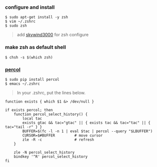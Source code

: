 ### configure and install 
```
$ sudo apt-get install -y zsh
$ vim ~/.zshrc
$ sudo zsh
```
> add [skywind3000](https://github.com/skywind3000/vim/blob/master/etc/zshrc.zsh) for zsh configure

### make zsh as default shell
```
$ chsh -s $(which zsh)
```

### [percol](https://github.com/mooz/percol)
```
$ sudo pip install percol
$ emacs ~/.zshrc 
```
> In your .zshrc, put the lines below.
```
function exists { which $1 &> /dev/null }

if exists percol; then
    function percol_select_history() {
        local tac
        exists gtac && tac="gtac" || { exists tac && tac="tac" || { tac="tail -r" } }
        BUFFER=$(fc -l -n 1 | eval $tac | percol --query "$LBUFFER")
        CURSOR=$#BUFFER         # move cursor
        zle -R -c               # refresh
    }

    zle -N percol_select_history
    bindkey '^R' percol_select_history
fi
```

